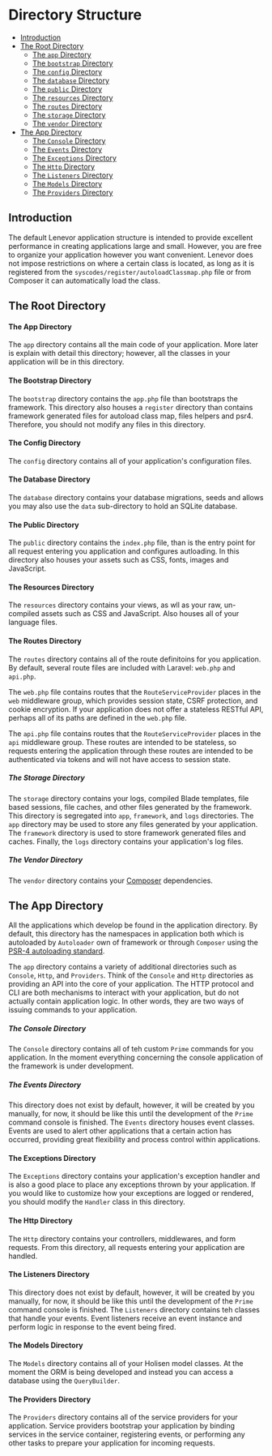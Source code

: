 # Directory Structure

- [Introduction](#introduction)
- [The Root Directory](#the-root-directory)
    - [The `app` Directory](#the-root-app-directory)
    - [The `bootstrap` Directory](#the-bootstrap-directory)
    - [The `config` Directory](#the-config-directory)
    - [The `database` Directory](#the-database-directory)
    - [The `public` Directory](#the-public-directory)
    - [The `resources` Directory](#the-resources-directory)
    - [The `routes` Directory](#the-routes-directory)
    - [The `storage` Directory](#the-storage-directory)
    - [The `vendor` Directory](#the-vendor-directory)
- [The App Directory](#the-app-directory)
    - [The `Console` Directory](#the-console-directory)
    - [The `Events` Directory](#the-events-directory)
    - [The `Exceptions` Directory](#the-exceptions-directory)
    - [The `Http` Directory](#the-http-directory)
    - [The `Listeners` Directory](#the-listeners-directory)
    - [The `Models` Directory](#the-models-directory)
    - [The `Providers` Directory](#the-providers-directory)

<a name="introduction"></a>
## Introduction

The default Lenevor application structure  is intended to provide excellent performance in creating applications large and small. However, you are free to organize your application however you want convenient. Lenevor does not impose restrictions on where a certain class is located, as long as it is registered from the `syscodes/register/autoloadClassmap.php` file or from Composer it can automatically load the class.

<a name="the-root-directory"></a>
## The Root Directory

<a name="the-root-app-directory"></a>
#### The App Directory

The `app` directory contains all the main code of your application. More later is explain with detail this directory; however,  all the classes in your application will be in this directory.

<a name="the-bootstrap-directory"></a>
#### The Bootstrap Directory

The `bootstrap` directory contains the `app.php` file than bootstraps the framework. This directory also houses a `register` directory than contains framework generated files for autoload class map, files helpers and psr4. Therefore, you should not modify any files in this directory. 

<a name="the-config-directory"></a>
#### The Config Directory

The `config` directory contains all of your application's configuration files. 

<a name="the-database-directory"></a>
#### The Database Directory

The `database` directory contains your database migrations, seeds and allows you may also use the `data` sub-directory to hold an SQLite database.

<a name="the-public-directory"></a>
#### The Public Directory

The `public` directory contains the `index.php` file, than is the entry point for all request entering you application and configures autloading. In this directory also houses your assets such as CSS, fonts, images and JavaScript.

<a name="the-resources-directory"></a>
#### The Resources Directory

The `resources` directory contains your views, as wll as your raw, un-compiled assets such as CSS and JavaScript. Also houses all of your language files.

<a name="the-routes-directory"></a>
#### The Routes Directory

The `routes` directory contains all of the route definitoins for you application. By default, several route files are included with Laravel: `web.php` and `api.php`.

The `web.php` file contains routes that the `RouteServiceProvider` places in the `web` middleware group, which provides session state, CSRF protection, and cookie encryption. If your application does not offer a stateless RESTful API, perhaps all of its paths are defined in the `web.php` file.

The `api.php` file contains routes that the `RouteServiceProvider` places in the `api` middleware group. These routes are intended to be stateless, so requests entering the application through these routes are intended to be authenticated via tokens and will not have access to session state.

<a name="the-routes-directory"></a>
##### The Storage Directory

The `storage` directory contains your logs, compiled Blade templates, file based sessions, file caches, and other files generated by the framework. This directory is segregated into `app`, `framework`, and `logs` directories. The `app` directory may be used to store any files generated by your application. The `framework` directory is used to store framework generated files and caches. Finally, the `logs` directory contains your application's log files.

<a name="the-vendor-directory"></a>
##### The Vendor Directory

The `vendor` directory contains your [Composer](https://getcomposer.org) dependencies.

<a name="the-storage-directory"></a>
## The App Directory

All the applications which develop be found in the application directory. By default, this directory has the namespaces in application both which is autoloaded by `Autoloader` own of framework or through `Composer` using the [PSR-4 autoloading standard](https://www.php-fig.org/psr/psr-4/).

The `app` directory contains a variety of additional directories such as `Console`, `Http`, and `Providers`. Think of the `Console` and `Http` directories as providing an API into the core of your application. The HTTP protocol and CLI are both mechanisms to interact with your application, but do not actually contain application logic. In other words, they are two ways of issuing commands to your application. 

<a name="the-console-directory"></a>
##### The Console Directory

The `Console` directory contains all of teh custom `Prime` commands for you application. In the moment everything concerning the console application of the framework is under development. 

<a name="the-events-directory"></a>
##### The Events Directory

This directory does not exist by default, however, it will be created by you manually, for now, it should be like this until the development of the `Prime` command console is finished. The `Events` directory houses event classes. Events are used to alert other applications that a certain action has occurred, providing great flexibility and process control within applications.

<a name="the-exceptions-directory"></a>
#### The Exceptions Directory

The `Exceptions` directory contains your application's exception handler and is also a good place to place any exceptions thrown by your application. If you would like to customize how your exceptions are logged or rendered, you should modify the `Handler` class in this directory.

<a name="the-http-directory"></a>
#### The Http Directory

The `Http` directory contains your controllers, middlewares, and form requests. From this directory, all requests entering your application are handled. 

<a name="the-listeners-directory"></a>
#### The Listeners Directory

This directory does not exist by default, however, it will be created by you manually, for now, it should be like this until the development of the `Prime` command console is finished. The `Listeners` directory contains teh classes that handle your events. Event listeners receive an event instance and perform logic in response to the event being fired.

<a name="the-models-directory"></a>
#### The Models Directory

The `Models` directory contains all of your Holisen model classes. At the moment the ORM is being developed and instead you can access a database using the `QueryBuilder`.

<a name="the-providers-directory"></a>
#### The Providers Directory

The `Providers` directory contains all of the service providers for your application. Service providers bootstrap your application by binding services in the service container, registering events, or performing any other tasks to prepare your application for incoming requests.